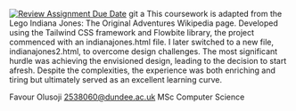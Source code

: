 [![Review Assignment Due Date](https://classroom.github.com/assets/deadline-readme-button-24ddc0f5d75046c5622901739e7c5dd533143b0c8e959d652212380cedb1ea36.svg)](https://classroom.github.com/a/g91lSlaI)
git a
This coursework is adapted from the Lego Indiana Jones: The Original Adventures Wikipedia page. Developed using the Tailwind CSS framework and Flowbite library, the project commenced with an indianajones.html file. I later switched to a new file, indianajones2.html, to overcome design challenges. The most significant hurdle was achieving the envisioned design, leading to the decision to start afresh. Despite the complexities, the experience was both enriching and tiring but ultimately served as an excellent learning curve.

Favour Olusoji
2538060@dundee.ac.uk
MSc Computer Science